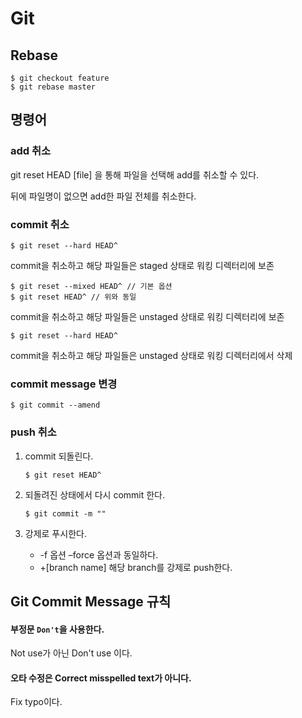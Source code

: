 # Git

## Rebase

```shell
$ git checkout feature
$ git rebase master
```



## 명령어

### add 취소

git reset HEAD [file] 을 통해 파일을 선택해 add를 취소할 수 있다. 

뒤에 파일명이 없으면 add한 파일 전체를 취소한다.



### commit 취소

```shell
$ git reset --hard HEAD^
```

commit을 취소하고 해당 파일들은 staged 상태로 워킹 디렉터리에 보존

```shell
$ git reset --mixed HEAD^ // 기본 옵션
$ git reset HEAD^ // 위와 동일
```

commit을 취소하고 해당 파일들은 unstaged 상태로 워킹 디렉터리에 보존

```shell
$ git reset --hard HEAD^
```

commit을 취소하고 해당 파일들은 unstaged 상태로 워킹 디렉터리에서 삭제



### commit message 변경

```shell
$ git commit --amend
```



### push 취소

1. commit 되돌린다. 

   ```shell
   $ git reset HEAD^
   ```

2. 되돌려진 상태에서 다시 commit 한다.

   ```shell
   $ git commit -m ""
   ```

3. 강제로 푸시한다. 

   -  -f 옵션
     –force 옵션과 동일하다.
   -  +[branch name]
     해당 branch를 강제로 push한다.
     

## Git Commit Message 규칙

#### 부정문 `Don't`을 사용한다. 

Not use가 아닌 Don't use 이다.

#### 오타 수정은  Correct misspelled text가 아니다.

Fix typo이다. 



